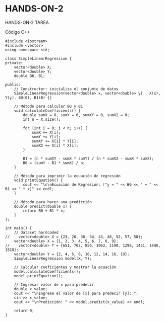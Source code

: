 # HANDS-ON-2
HANDS-ON-2 TAREA

Código C++

    #include <iostream>
    #include <vector>
    using namespace std;
    
    class SimpleLinearRegression {
    private:
        vector<double> X;
        vector<double> Y;
        double B0, B1;
    
    public:
        // Constructor: inicializa el conjunto de datos
        SimpleLinearRegression(vector<double> x, vector<double> y) : X(x), Y(y), B0(0), B1(0) {}
    
        // Método para calcular B0 y B1
        void calculateCoefficients() {
            double sumX = 0, sumY = 0, sumXY = 0, sumX2 = 0;
            int n = X.size();
    
            for (int i = 0; i < n; i++) {
                sumX += X[i];
                sumY += Y[i];
                sumXY += X[i] * Y[i];
                sumX2 += X[i] * X[i];
            }
    
            B1 = (n * sumXY - sumX * sumY) / (n * sumX2 - sumX * sumX);
            B0 = (sumY - B1 * sumX) / n;
        }
    
        // Método para imprimir la ecuación de regresión
        void printEquation() {
            cout << "\n\nEcuación de Regresión: [^y = " << B0 << " + " << B1 << " * x]" << endl;
        }
    
        // Método para hacer una predicción
        double predict(double x) {
            return B0 + B1 * x;
        }
    };
    
    int main() {
        // Dataset hardcoded
    //    vector<double> X = {23, 26, 30, 34, 43, 48, 52, 57, 58};
        vector<double> X = {1, 2, 3, 4, 5, 6, 7, 8, 9};
    //    vector<double> Y = {651, 762, 856, 1063, 1190, 1298, 1421, 1440, 1518};
        vector<double> Y = {2, 4, 6, 8, 10, 12, 14, 16, 18};
        SimpleLinearRegression model(X, Y);
    
        // Calcular coeficientes y mostrar la ecuación
        model.calculateCoefficients();
        model.printEquation();
    
        // Ingresar valor de x para predecir
        double x_value;
        cout << "\nIngrese el valor de [x] para predecir [y]: ";
        cin >> x_value;
        cout << "\nPredicción: " << model.predict(x_value) << endl;
    
        return 0;
    }
